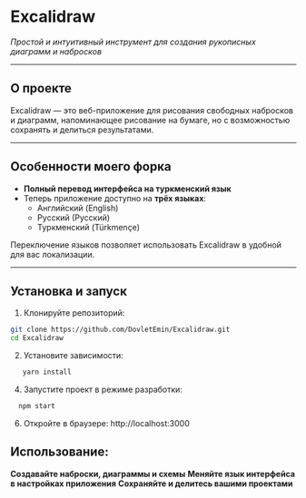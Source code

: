# Excalidraw

*Простой и интуитивный инструмент для создания рукописных диаграмм и набросков*

---

## О проекте

Excalidraw — это веб-приложение для рисования свободных набросков и диаграмм, напоминающее рисование на бумаге, но с возможностью сохранять и делиться результатами.

---

## Особенности моего форка

- **Полный перевод интерфейса на туркменский язык**  
- Теперь приложение доступно на **трёх языках**:  
  - Английский (English)  
  - Русский (Русский)  
  - Туркменский (Türkmençe)  

Переключение языков позволяет использовать Excalidraw в удобной для вас локализации.

---

## Установка и запуск

1. Клонируйте репозиторий:  
```bash
git clone https://github.com/DovletEmin/Excalidraw.git
cd Excalidraw
```
2. Установите зависимости:
```bash
   yarn install
 ```
4. Запустите проект в режиме разработки:
 ```bash
   npm start
 ```
6. Откройте в браузере: http://localhost:3000

## Использование:
  **Создавайте наброски, диаграммы и схемы**
  **Меняйте язык интерфейса в настройках приложения**
  **Сохраняйте и делитесь вашими проектами**
